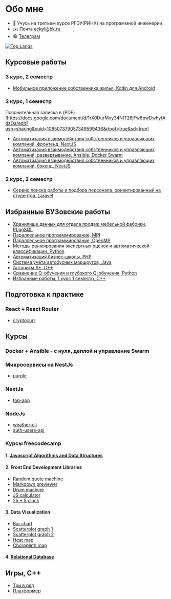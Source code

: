 # Обо мне

- 👋 Учусь на третьем курсе РГЭУ(РИНХ) на программной инженерии
- ✉️ Почта <a href="mailto:eckyl@bk.ru">eckyl@bk.ru</a>
- 😀 <a href="https://telegram.me/aiwokow">Телеграм</a>

[![Top Langs](https://github-readme-stats.vercel.app/api/top-langs/?username=wybin4&layout=compact)](https://github.com/anuraghazra/github-readme-stats)

Курсовые работы
---------------------------
### 3 курс, 2 семестр
* [Мобильное приложение собственника жилья, Kotlin для Android](https://github.com/wybin4/myhome-mobile)
### 3 курс, 1 семестр

Пояснительная записка в (PDF)[https://docs.google.com/document/d/1rX0DurMvy34NIT26jFw8pwDwhytAdzOa/edit?usp=sharing&ouid=108507379057349599436&rtpof=true&sd=true]

* [Автоматизация взаимодействия собственников и управляющих компаний, фронтенд, NextJS](https://github.com/wybin4/myhome-frontend)
* [Автоматизация взаимодействия собственников и управляющих компаний, развертывание, Ansible, Docker Swarm](https://github.com/wybin4/myhome-ansible)
* [Автоматизация взаимодействия собственников и управляющих компаний, бэкенд, NestJS](https://github.com/wybin4/myhome)
### 2 курс, 2 семестр
* [Сервис поиска работы и подбора персонала, ориентированный на студентов, Laravel](https://github.com/wybin4/job-service)

Избранные ВУЗовские работы
---------------------------
* [Хранилище данных для отдела продаж мебельной фабрики, PLpgSQL](https://github.com/wybin4/sales-dwh)
* [Параллельное программирование, MPI](https://github.com/wybin4/lab_mpi)
* [Параллельное программирование, OpenMP](https://github.com/wybin4/lab_omp)
* [Методы ранжирования экспертных оценок и автоматической классификации, Python](https://github.com/wybin4/systems-theory)
* [Автоматизация бизнес-школы, PHP](https://github.com/wybin4/business-school)
* [Система учёта автобусных маршрутов, Java](https://github.com/wybin4/bus-route-accounting-system)
* [Алгоритм A*, C++](https://github.com/wybin4/a-star-pathfinding)
* [Сравнение Q-обучения и глубокого Q-обучения, Python](https://github.com/wybin4/ql-dql)
* [Избранные работы, 1 курс 1 семестр, C++](https://github.com/wybin4/uni-cpp-tasks)

Подготовка к практике
---------------------------
### React + React Router
* [cryptocurr](https://github.com/wybin4/cryptocurr)

Курсы
---------------------------
### Docker + Ansible - с нуля, деплой и управление Swarm
### Микросервисы на NestJs
* [purple](https://github.com/wybin4/purple)
### NextJs
* [top-app](https://github.com/wybin4/top-app)
### NodeJs
* [weather-cli](https://github.com/wybin4/weather-cli)
* [auth-users-api](https://github.com/wybin4/users-api)
### Курсы freecodecamp
#### 1. [Javascript Algorithms and Data Structures](https://github.com/wybin4/js-tasks)
#### 2. Front End Development Libraries
  * [Random quote machine](https://github.com/wybin4/genshin-random-quotes)
  * [Markdown previewer](https://github.com/wybin4/markdown-previewer)
  * [Drum machine](https://github.com/wybin4/drum-kit)
  * [JS calculator](https://codepen.io/wybin4/pen/wvmYQyQ)
  * [25 + 5 clock](https://github.com/wybin4/pomodoro)
#### 3. Data Visualization
* [Bar chart](https://github.com/wybin4/covid-19-stats)
* [Scatterplot graph 1](https://github.com/wybin4/home-price-scatterplot)
* [Scatterplot graph 2](https://github.com/wybin4/covid-19-stats)
* [Heat map](https://github.com/wybin4/temperature-map)
* [Choropleth map](https://github.com/wybin4/quality-of-life-index)
#### 4. [Relational Database](https://github.com/wybin4/db-projects)

Игры, С++
---------------------------
* [Три в ряд](https://github.com/wybin4/match3)
* [Платформер](https://github.com/wybin4/bunny)
